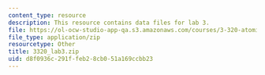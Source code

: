 ```yaml
---
content_type: resource
description: This resource contains data files for lab 3.
file: https://ol-ocw-studio-app-qa.s3.amazonaws.com/courses/3-320-atomistic-computer-modeling-of-materials-sma-5107-spring-2005/d8f0936c291ffeb28cb051a169ccbb23_3320_lab3.zip
file_type: application/zip
resourcetype: Other
title: 3320_lab3.zip
uid: d8f0936c-291f-feb2-8cb0-51a169ccbb23
---
```

